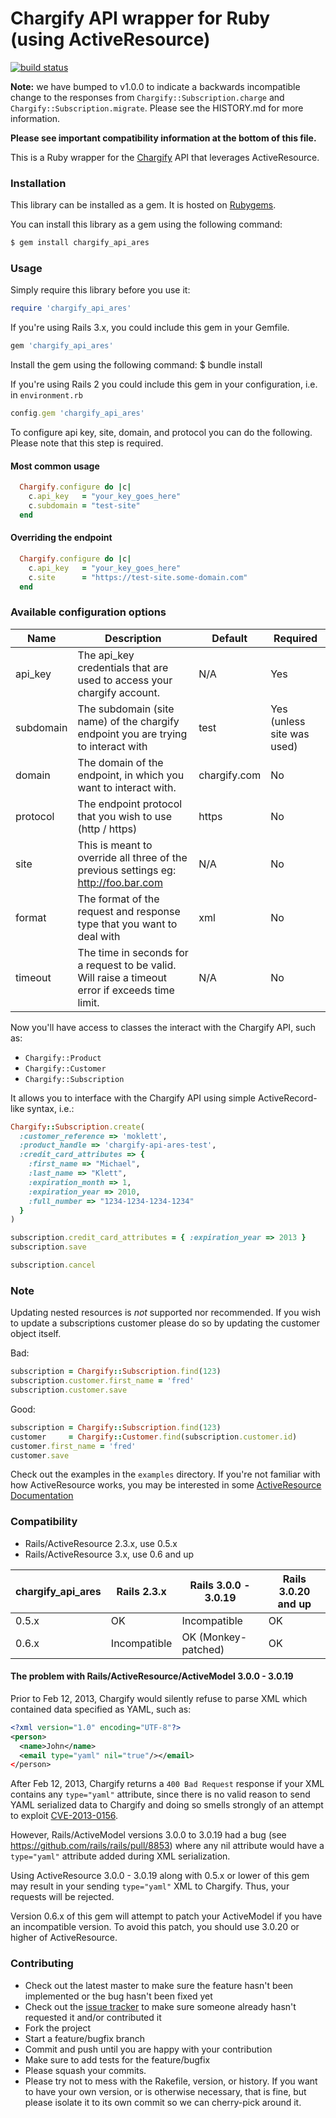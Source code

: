 Chargify API wrapper for Ruby (using ActiveResource)
====================================================
[![build status](https://secure.travis-ci.org/chargify/chargify_api_ares.png)](http://travis-ci.org/chargify/chargify_api_ares)

**Note:** we have bumped to v1.0.0 to indicate a backwards incompatible change to the responses from `Chargify::Subscription.charge` and `Chargify::Subscription.migrate`.  Please see the HISTORY.md for more information.

**Please see important compatibility information at the bottom of this file.**

This is a Ruby wrapper for the [Chargify](http://chargify.com) API that leverages ActiveResource.

### Installation

This library can be installed as a gem. It is hosted on [Rubygems](http://rubygems.org).

You can install this library as a gem using the following command:

``` bash
$ gem install chargify_api_ares
```

### Usage

Simply require this library before you use it:

``` ruby
require 'chargify_api_ares'
```

If you're using Rails 3.x, you could include this gem in your Gemfile.
``` ruby
gem 'chargify_api_ares'
```

Install the gem using the following command:
$ bundle install

If you're using Rails 2 you could include this gem in your configuration, i.e. in `environment.rb`

``` ruby
config.gem 'chargify_api_ares'
```

To configure api key, site, domain, and protocol you can do the
following. Please note that this step is required.

#### Most common usage

``` ruby
  Chargify.configure do |c|
    c.api_key   = "your_key_goes_here"
    c.subdomain = "test-site"
  end
```

#### Overriding the endpoint

``` ruby
  Chargify.configure do |c|
    c.api_key   = "your_key_goes_here"
    c.site      = "https://test-site.some-domain.com"
  end
```

### Available configuration options

| Name              | Description                                                                                      | Default      | Required                   |
| ----------------- | -----------------------------------------------------------------------------------              | ---------    | -------------------------- |
| api_key           | The api_key credentials that are used to access your chargify account.                           | N/A          | Yes                        |
| subdomain         | The subdomain (site name) of the chargify endpoint you are trying to interact with               | test         | Yes (unless site was used) |
| domain            | The domain of the endpoint, in which you want to interact with.                                  | chargify.com | No                         |
| protocol          | The endpoint protocol that you wish to use (http / https)                                        | https        | No                         |
| site              | This is meant to override all three of the previous settings eg: http://foo.bar.com              | N/A          | No                         |
| format            | The format of the request and response type that you want to deal with                           | xml          | No                         |
| timeout           | The time in seconds for a request to be valid. Will raise a timeout error if exceeds time limit. | N/A          | No                         |

Now you'll have access to classes the interact with the Chargify API, such as:

* `Chargify::Product`  
* `Chargify::Customer`  
* `Chargify::Subscription`

It allows you to interface with the Chargify API using simple ActiveRecord-like syntax, i.e.:

``` ruby
Chargify::Subscription.create(
  :customer_reference => 'moklett',
  :product_handle => 'chargify-api-ares-test',
  :credit_card_attributes => {
    :first_name => "Michael",
    :last_name => "Klett",
    :expiration_month => 1,
    :expiration_year => 2010,
    :full_number => "1234-1234-1234-1234"
  }
)

subscription.credit_card_attributes = { :expiration_year => 2013 }
subscription.save

subscription.cancel
```

### Note

Updating nested resources is _not_ supported nor recommended. If you wish to update a subscriptions customer please do so by updating the customer object itself.

Bad:

```ruby
subscription = Chargify::Subscription.find(123)
subscription.customer.first_name = 'fred'
subscription.customer.save
```

Good:

```ruby
subscription = Chargify::Subscription.find(123)
customer     = Chargify::Customer.find(subscription.customer.id)
customer.first_name = 'fred'
customer.save
```

Check out the examples in the `examples` directory.  If you're not familiar with how ActiveResource works, you may be interested in some [ActiveResource Documentation](http://apidock.com/rails/ActiveResource/Base)

### Compatibility

* Rails/ActiveResource 2.3.x, use 0.5.x
* Rails/ActiveResource 3.x, use 0.6 and up

| chargify_api_ares | Rails 2.3.x  | Rails 3.0.0 - 3.0.19 | Rails 3.0.20 and up |
| ----------------- | -----------  | -------------------- | ------------------- |
| 0.5.x             | OK           | Incompatible         | OK                  |
| 0.6.x             | Incompatible | OK (Monkey-patched)  | OK                  |

#### The problem with Rails/ActiveResource/ActiveModel 3.0.0 - 3.0.19

Prior to Feb 12, 2013, Chargify would silently refuse to parse XML which
contained data specified as YAML, such as:

```xml
<?xml version="1.0" encoding="UTF-8"?>
<person>
  <name>John</name>
  <email type="yaml" nil="true"/></email>
</person>
```

After Feb 12, 2013, Chargify returns a `400 Bad Request` response if
your XML contains any `type="yaml"` attribute, since there is no valid
reason to send YAML serialized data to Chargify and doing so smells
strongly of an attempt to exploit
[CVE-2013-0156](https://groups.google.com/forum/?fromgroups=#!topic/rubyonrails-security/61bkgvnSGTQ).

However, Rails/ActiveModel versions 3.0.0 to 3.0.19 had a bug (see
<https://github.com/rails/rails/pull/8853>) where any nil attribute
would have a `type="yaml"` attribute added during XML serialization.

Using ActiveResource 3.0.0 - 3.0.19 along with 0.5.x or lower of this
gem may result in your sending `type="yaml"` XML to Chargify. Thus, your
requests will be rejected.

Version 0.6.x of this gem will attempt to patch your ActiveModel if you
have an incompatible version.  To avoid this patch, you should use
3.0.20 or higher of ActiveResource.

### Contributing

* Check out the latest master to make sure the feature hasn't been
  implemented or the bug hasn't been fixed yet
* Check out the [issue
  tracker](http://github.com/chargify/chargify_api_ares/issues) to make
sure someone already hasn't requested it and/or contributed it
* Fork the project
* Start a feature/bugfix branch
* Commit and push until you are happy with your contribution
* Make sure to add tests for the feature/bugfix
* Please squash your commits.
* Please try not to mess with the Rakefile, version, or history. If you
  want to have your own version, or is otherwise necessary, that is
fine, but please isolate it to its own commit so we can cherry-pick
around it.

